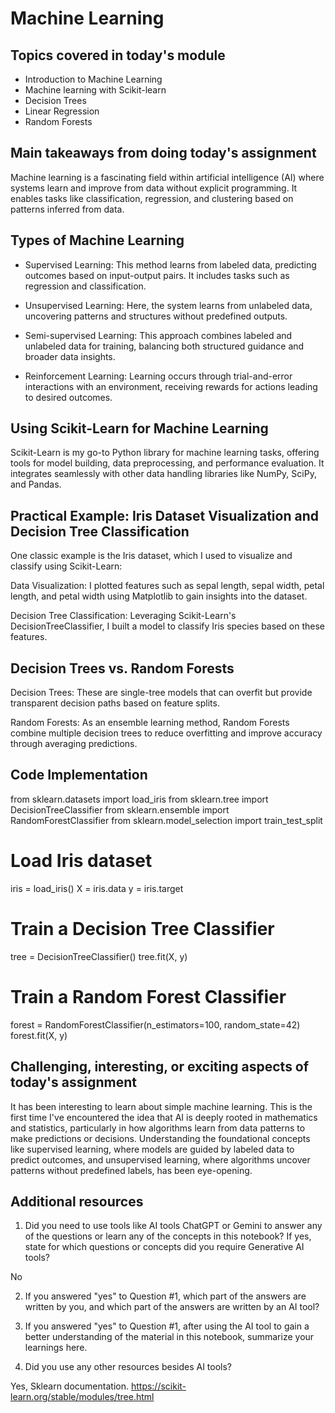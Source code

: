 # Machine Learning

## Topics covered in today's module

* Introduction to Machine Learning
* Machine learning with Scikit-learn
* Decision Trees
* Linear Regression
* Random Forests

## Main takeaways from doing today's assignment

Machine learning is a fascinating field within artificial intelligence (AI) where systems learn and improve from data without explicit programming. It enables tasks like classification, regression, and clustering based on patterns inferred from data.

## Types of Machine Learning
- Supervised Learning: This method learns from labeled data, predicting outcomes based on input-output pairs. It includes tasks such as regression and classification.

- Unsupervised Learning: Here, the system learns from unlabeled data, uncovering patterns and structures without predefined outputs. 

- Semi-supervised Learning: This approach combines labeled and unlabeled data for training, balancing both structured guidance and broader data insights.

- Reinforcement Learning: Learning occurs through trial-and-error interactions with an environment, receiving rewards for actions leading to desired outcomes.

## Using Scikit-Learn for Machine Learning
Scikit-Learn is my go-to Python library for machine learning tasks, offering tools for model building, data preprocessing, and performance evaluation. It integrates seamlessly with other data handling libraries like NumPy, SciPy, and Pandas.

## Practical Example: Iris Dataset Visualization and Decision Tree Classification
One classic example is the Iris dataset, which I used to visualize and classify using Scikit-Learn:

Data Visualization: I plotted features such as sepal length, sepal width, petal length, and petal width using Matplotlib to gain insights into the dataset.

Decision Tree Classification: Leveraging Scikit-Learn's DecisionTreeClassifier, I built a model to classify Iris species based on these features.

## Decision Trees vs. Random Forests
Decision Trees: These are single-tree models that can overfit but provide transparent decision paths based on feature splits.

Random Forests: As an ensemble learning method, Random Forests combine multiple decision trees to reduce overfitting and improve accuracy through averaging predictions.

## Code Implementation

from sklearn.datasets import load_iris
from sklearn.tree import DecisionTreeClassifier
from sklearn.ensemble import RandomForestClassifier
from sklearn.model_selection import train_test_split

# Load Iris dataset
iris = load_iris()
X = iris.data
y = iris.target

# Train a Decision Tree Classifier
tree = DecisionTreeClassifier()
tree.fit(X, y)

# Train a Random Forest Classifier
forest = RandomForestClassifier(n_estimators=100, random_state=42)
forest.fit(X, y)

## Challenging, interesting, or exciting aspects of today's assignment

It has been interesting to learn about simple machine learning. This is the first time I've encountered the idea that AI is deeply rooted in mathematics and statistics, particularly in how algorithms learn from data patterns to make predictions or decisions. Understanding the foundational concepts like supervised learning, where models are guided by labeled data to predict outcomes, and unsupervised learning, where algorithms uncover patterns without predefined labels, has been eye-opening.

## Additional resources
1. Did you need to use tools like AI tools ChatGPT or Gemini to answer any of the questions or learn any of the concepts in this notebook? If  yes, state for which questions or concepts did you require Generative AI tools? 

No

2. If you answered "yes" to Question #1, which part of the answers are written by you, and which part of the answers are written by an AI tool? 

3. If you answered "yes" to Question #1, after using the AI tool to gain a better understanding of the material in this notebook, summarize your learnings here.

4. Did you use any other resources besides AI tools?

Yes, Sklearn documentation. https://scikit-learn.org/stable/modules/tree.html
